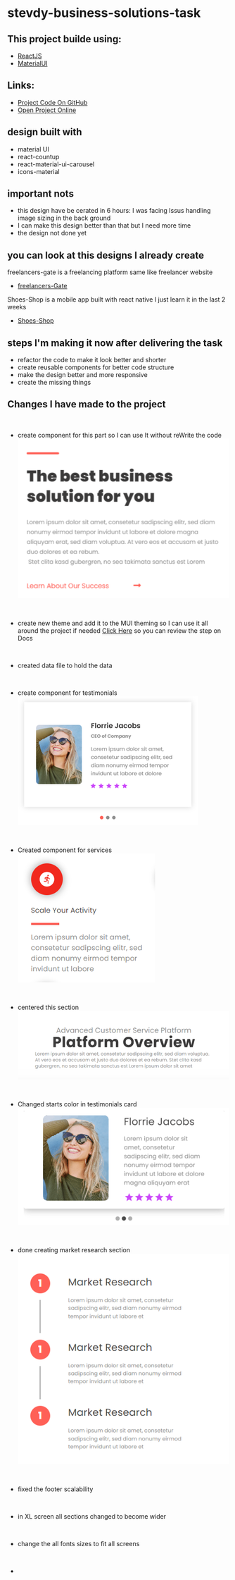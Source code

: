 # stevdy-business-solutions-task

## This project builde using:
 - [ReactJS](https://reactjs.org/)
 - [MaterialUI](https://mui.com/material-ui/getting-started/installation/)


## Links:
 - [Project Code On GitHub](https://github.com/mahmoud-sayed/stevdy-business-solutions-task)
 - [Open Project Online](https://mahmoud-sayed.github.io/stevdy-business-solutions-task)


## design built with
 - material UI
 - react-countup
 - react-material-ui-carousel
 - icons-material

## important nots
 - this design have be cerated in 6 hours: I was facing Issus handling image sizing in the back ground
 - I can make this design better than that but I need more time
 - the design not done yet

## you can look at this designs I already create 

freelancers-gate is a freelancing platform same like freelancer website
 - [freelancers-Gate](https://github.com/mahmoud-sayed/freelancers-gate)

Shoes-Shop is a mobile app built with react native I just learn it in the last 2 weeks
 - [Shoes-Shop](https://github.com/mahmoud-sayed/Shoes-Shop)


## steps I'm making it now after delivering the task
 - refactor the code to make it look better and shorter 
 - create reusable components for better code structure
 - make the design better and more responsive
 - create the missing things


## Changes I have made to the project

&nbsp;

  -  create component for this part so I can use It without reWrite the code
  ![BusinessHintSection](./ReadMEImages/BusinessHintSection.png)

&nbsp;

  - create new theme and add it to the MUI theming so I can use it all around the project if needed [Click Here](https://mui.com/material-ui/customization/theming/) so you can review the step on Docs

&nbsp;

 - created data file to hold the data

 &nbsp;

 - create component for testimonials
  ![testimonials](./ReadMEImages/testmoinals.png)

 &nbsp;

 - Created component for services
 ![service section](./ReadMEImages/service.png)

 &nbsp;

 - centered this section 
  ![Platform overview](./ReadMEImages/Platform.png)

 &nbsp;

 - Changed starts color in testimonials card
  ![Platform overview](./ReadMEImages/starColor.png)

&nbsp;

 - done creating market research section
  ![Platform overview](./ReadMEImages/marketResearch.png)

&nbsp;

 - fixed the footer scalability

&nbsp;

 - in XL screen all sections changed to become wider

&nbsp;

 - change the all fonts sizes to fit all screens

&nbsp;

- 